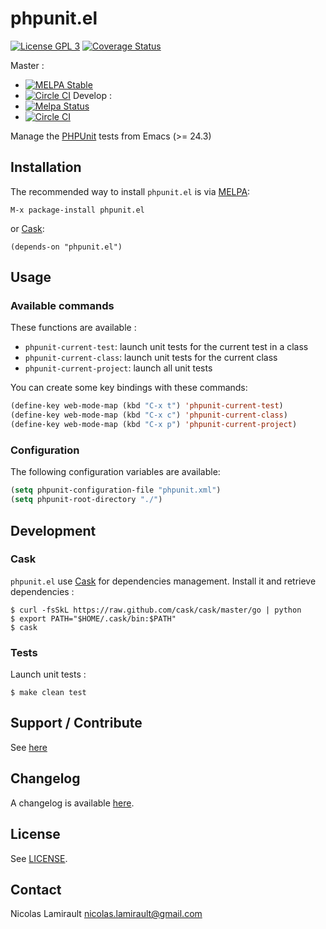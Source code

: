 # phpunit.el

[![License GPL 3][badge-license]][LICENSE]
[![Coverage Status](https://coveralls.io/repos/nlamirault/phpunit.el/badge.png)](https://coveralls.io/r/nlamirault/phpunit.el)

Master :
* [![MELPA Stable](http://stable.melpa.org/packages/phpunit-badge.svg)](http://stable.melpa.org/#/phpunit)
* [![Circle CI](https://circleci.com/gh/nlamirault/phpunit.el/tree/master.svg?style=svg)](https://circleci.com/gh/nlamirault/phpunit.el/tree/master)
Develop :
* [![Melpa Status](http://melpa.milkbox.net/packages/phpunit-badge.svg)](http://melpa.milkbox.net/#/phpunit)
* [![Circle CI](https://circleci.com/gh/nlamirault/phpunit.el/tree/develop.svg?style=svg)](https://circleci.com/gh/nlamirault/phpunit.el/tree/develop)

Manage the [PHPUnit][] tests from Emacs (>= 24.3)

## Installation

The recommended way to install ``phpunit.el`` is via [MELPA][]:

    M-x package-install phpunit.el

or [Cask][]:

	(depends-on "phpunit.el")


## Usage

### Available commands

These functions are available :
* `phpunit-current-test`: launch unit tests for the current test in a class
* `phpunit-current-class`: launch unit tests for the current class
* `phpunit-current-project`: launch all unit tests

You can create some key bindings with these commands:

```lisp
(define-key web-mode-map (kbd "C-x t") 'phpunit-current-test)
(define-key web-mode-map (kbd "C-x c") 'phpunit-current-class)
(define-key web-mode-map (kbd "C-x p") 'phpunit-current-project)
```

### Configuration

The following configuration variables are available:

```lisp
(setq phpunit-configuration-file "phpunit.xml")
(setq phpunit-root-directory "./")
```

## Development

### Cask

``phpunit.el`` use [Cask](https://github.com/cask/cask) for dependencies
management. Install it and retrieve dependencies :

    $ curl -fsSkL https://raw.github.com/cask/cask/master/go | python
    $ export PATH="$HOME/.cask/bin:$PATH"
    $ cask


### Tests

Launch unit tests :

    $ make clean test


## Support / Contribute

See [here](CONTRIBUTING.md)



## Changelog

A changelog is available [here](ChangeLog.md).


## License

See [LICENSE](LICENSE).


## Contact

Nicolas Lamirault <nicolas.lamirault@gmail.com>


[badge-license]: https://img.shields.io/badge/license-GPL_2-green.svg?style=flat
[LICENSE]: https://github.com/nlamirault/phpunit.el/blob/master/LICENSE

[GNU Emacs]: https://www.gnu.org/software/emacs/
[MELPA]: http://melpa.milkbox.net/
[Cask]: http://cask.github.io/
[Issue tracker]: https://github.com/nlamirault/phpunit.el/issues
[PHPUnit]: http://phpunit.de
